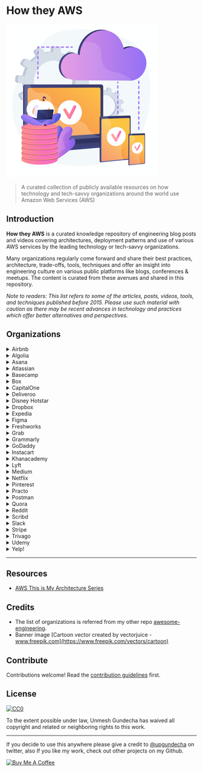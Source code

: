# How they AWS

![Alt](banner.png "banner")

> A curated collection of publicly available resources on how technology and tech-savvy organizations around the world use Amazon Web Services (AWS)

## Introduction

__How they AWS__ is a curated knowledge repository of engineering blog posts and videos covering architectures, deployment patterns and use of various AWS services by the leading technology or tech-savvy organizations.

Many organizations regularly come forward and share their best practices, architecture, trade-offs, tools, techniques and offer an insight into engineering culture on various public platforms like blogs, conferences & meetups. The content is curated from these avenues and shared in this repository.

_Note to readers: This list refers to some of the articles, posts, videos, tools, and techniques published before 2015. Please use such material with caution as there may be recent advances in technology and practices which offer better alternatives and perspectives._

## Organizations

<details>
    <summary>Airbnb</summary>

### Blog Posts

* [BinaryAlert: Real-time Serverless Malware Detection](https://medium.com/airbnb-engineering/binaryalert-real-time-serverless-malware-detection-ca44370c1b90)
* [Introducing Syslog to AWS Kinesis via Osquery](https://medium.com/airbnb-engineering/introducing-syslog-to-aws-kinesis-via-osquery-da4fc19de5ce)
* [Unlocking Horizontal Scalability in Our Web Serving Tier](https://medium.com/airbnb-engineering/unlocking-horizontal-scalability-in-our-web-serving-tier-d907449cdbcf)
* [When The Cloud Gets Dark — How Amazon’s Outage Affected Airbnb](https://medium.com/airbnb-engineering/when-the-cloud-gets-dark-how-amazons-outage-affected-airbnb-66eaf8c0f162)

</details>

<details>
    <summary>Algolia</summary>

### Blog Posts

* [Making Search Talk: Connecting Algolia and Alexa](https://www.algolia.com/blog/engineering/amazon-alexa-voice-search/)
* [Tips for Reducing the Cost of Your Infrastructure](https://www.algolia.com/blog/engineering/reducing-infrastructure-cost/)
* [DNS fallback for better resilience](https://www.algolia.com/blog/engineering/dns-fallback-for-better-resilience/)

</details>

<details>
    <summary>Asana</summary>

### Blog Posts

* [How we modified our infrastructure to deploy an EU data center](https://blog.asana.com/2020/03/infrastructure-engineering-deploy-eu-data-center/)
* [How to build stable, accessible data infrastructure at a startup](https://blog.asana.com/2014/11/stable-accessible-data-infrastructure-startup/)
* [Scaling Asana.com](https://blog.asana.com/2014/02/scaling-asana-com/)
* [Issues Moving to Amazon’s Elastic Load Balancer](https://blog.asana.com/2012/06/issues-moving-to-amazons-elastic-load-balancer/)

</details>

<details>
    <summary>Atlassian</summary>

### Blog Posts

* [Migrating the Atlassian Identity Platform to AWS](https://www.atlassian.com/engineering/migrating-the-atlassian-identity-platform-to-aws)
* [Scaling, rearchitecting, and decomposing Confluence Cloud](https://www.atlassian.com/engineering/scaling-rearchitecting-and-decomposing-confluence-cloud)
* [Our not-so-magic journey scaling low latency, multi-region services on AWS](https://www.atlassian.com/engineering/aws-scaling-multi-region-low-latency-service)
* [Scaling React server-side rendering in Jira Cloud](https://www.atlassian.com/engineering/scaling-react-server-side-rendering-in-jira-cloud)
* [Using an event-driven architecture to improve Jira Software responsiveness](https://www.atlassian.com/engineering/using-an-event-driven-architecture-to-improve-jira-software-responsiveness)

</details>

<details>
    <summary>Basecamp</summary>

### Blog Posts

* [AWS S3: You’re out of order.](https://m.signalvnoise.com/aws-s3-youre-out-of-order/)
* [How to waste half a day by not reading RFC 1034](https://m.signalvnoise.com/how-to-waste-half-a-day-by-not-reading-rfc-1034/)
* [Running spot instances effectively with Amazon EKS](https://m.signalvnoise.com/running-spot-instances-effectively-with-amazon-eks/)
* [Seamless branch deploys with Kubernetes](https://m.signalvnoise.com/seamless-branch-deploys-with-kubernetes/)

</details>

<details>
    <summary>Box</summary>

### Blog Posts

* [10 lessons learnt scaling Redshift Cluster at Box](https://medium.com/box-tech-blog/10-lessons-learnt-scaling-redshift-cluster-box-fff7d275524d)
* [Snitch: Putting consistency back into S3](https://medium.com/box-tech-blog/snitch-putting-consistency-back-into-s3-f1db2b21a07a)

</details>

<details>
    <summary>CapitalOne</summary>

### Blog Posts

* [Advice on Taking the AWS Machine Learning — Specialty Exam](https://medium.com/capital-one-tech/advice-on-taking-the-aws-machine-learning-specialty-exam-a1f638976795)
* [Automate AWS Infrastructure with Boto 3 — AWS Instance Tags](https://medium.com/capital-one-tech/automate-aws-infrastructure-with-boto-3-aws-instance-tags-48f638e4de0b)
* [Automate AWS Infrastructure with Boto 3: AWS Health Checks](https://medium.com/capital-one-tech/automate-aws-infrastructure-with-boto-3-aws-health-checks-e51338ba075)
* [Automate Your AWS Infrastructure with Boto 3 — AWS Snapshots](https://medium.com/capital-one-tech/automate-your-aws-infrastructure-with-boto-3-aws-snapshots-37906f0bf296)
* [Guardrails for AWS Event-Driven Serverless Architectures](https://medium.com/capital-one-tech/guardrails-for-aws-event-driven-serverless-architectures-f9bc12ad689f)
* [Starting Out with AWS & DevOps — 10 Tips From an Expert](https://medium.com/capital-one-tech/starting-out-with-aws-devops-10-tips-from-an-expert-ac93980b235c)
* [Active-Active Shared-Nothing Database Architecture](https://medium.com/capital-one-tech/active-active-shared-nothing-database-architecture-304957ffb89)
* [AWS Lambda Java Tutorial: Best Practices to Lower Cold Starts](https://medium.com/capital-one-tech/aws-lambda-java-tutorial-best-practices-to-lower-cold-starts-capital-one-dc1d8806118)
* [AWS Glue: An ETL Solution with Huge Potential](https://medium.com/capital-one-tech/aws-glue-an-etl-solution-with-huge-potential-91a04a2a0712)
* [Terraform Poka-Yokes — Writing Effective, Scalable, Dynamic, and Error-Resistant Terraform](https://medium.com/capital-one-tech/terraform-poka-yokes-writing-effective-scalable-dynamic-and-error-resistant-terraform-dcbd6a0ada6a)
* [A Developer Walks into Amazon SageMaker…](https://medium.com/capital-one-tech/using-k-means-algorithm-and-amazon-sagemaker-ddf736d93867)
* [A Deep Dive Into Seamless Blue/Green Deployment Using AWS CodeDeploy](https://medium.com/capital-one-tech/seamless-blue-green-deployment-using-aws-codedeploy-4c36c0bbeef4)
* [4 Serverless Myths to Understand Before Getting Started with AWS](https://medium.com/capital-one-tech/4-serverless-myths-to-understand-before-getting-started-with-aws-48c4ab1203ab)
* [Best Practices for AWS Lambda Container Reuse](https://medium.com/capital-one-tech/best-practices-for-aws-lambda-container-reuse-6ec45c74b67e)
* [Building Feature Toggles into Terraform](https://medium.com/capital-one-tech/building-feature-toggles-into-terraform-d75806217647)
* [Multi-Region Deployments with Terraform](https://medium.com/capital-one-tech/multi-region-deployments-with-terraform-kubernetes-a1f51bb96974)
* [Applying Minification and Uglification to AWS Lambda Functions](https://medium.com/capital-one-tech/applying-minification-and-uglification-to-aws-lambda-functions-dbc7ad75241)
* [Serverless Transactions Serve Customers](https://medium.com/capital-one-tech/serverless-transactions-serve-customers-e4a279940707)
* [Building CelebritySleuth — A Serverless Framework Application](https://medium.com/capital-one-tech/building-celebritysleuth-a-serverless-framework-application-42ce9fe9d22f)
* [Moving One of Capital One’s Largest Customer-Facing Apps to AWS](https://medium.com/capital-one-tech/moving-one-of-capital-ones-largest-customer-facing-apps-to-aws-668d797af6fc)

</details>

<details>
    <summary>Deliveroo</summary>

### Blog Posts

* [Using AWS EC2 and ECS to host hundreds of services](https://deliveroo.engineering/2020/06/16/using-aws-ec2-and-ecs-to-host-hundreds-of-services.html)
* [CloudFormation To Terraform](https://deliveroo.engineering/2020/01/02/CloudFormation-To-Terraform.html)
* [Building a Payments Lambda with Terraform](https://deliveroo.engineering/2018/07/25/building-a-payments-lambda-with-terraform.html)

</details>

<details>
    <summary>Disney Hotstar</summary>

### Blog Posts

* [High Slope Traffic & K8s Shenanigans](https://blog.hotstar.com/ipl-2020-infrastructure-in-perspective-fe00a21963ea)
[Journey from EC2 to Containers](https://blog.hotstar.com/hotstars-journey-from-ec2-to-containers-86ea4e4880fd)
* [Building Pubsub for 50M concurrent socket connections](https://blog.hotstar.com/building-pubsub-for-50m-concurrent-socket-connections-5506e3c3dabf)
* [Scaling for Tsunami traffic](https://blog.hotstar.com/scaling-for-tsunami-traffic-2ec290c37504)
* [GoCD on Kubernetes](https://blog.hotstar.com/gocd-on-kubernetes-a4d90212d5f4)
* [Infrastructure Security as a product for Hotstar](https://blog.hotstar.com/realizing-infrastructure-security-as-a-product-for-hotstar-in-90-120-days-4e24f84b65f0)
* [Saving Millions : Leveraging EC2 Spots at scale](https://blog.hotstar.com/saving-millions-leveraging-ec2-spots-at-scale-dbcb573ff557)

### Videos

* [AWS re:Invent 2019: Scaling Hotstar.com for 25 million concurrent viewers (CMY302)](https://www.youtube.com/watch?v=mFpqrVxxwKc)

</details>

<details>
    <summary>Dropbox</summary>

## Blog Posts

* [Alki, or how we learned to stop worrying and love cold metadata](https://dropbox.tech/infrastructure/alki--or-how-we-learned-to-stop-worrying-and-love-cold-metadata)
* [Scaling to exabytes and beyond](https://dropbox.tech/infrastructure/magic-pocket-infrastructure)
* [How we designed Dropbox ATF: an async task framework](https://dropbox.tech/infrastructure/asynchronous-task-scheduling-at-dropbox)

</details>

<details>
    <summary>Expedia</summary>

### Blog Posts

* [DynamoDB: Guidelines for faster reads and writes](https://medium.com/expedia-group-tech/dynamodb-guidelines-for-faster-reads-and-writes-3b172b4c2120)
* [DynamoDB: Efficient Indexes](https://medium.com/expedia-group-tech/dynamodb-efficient-indexes-cc30c4997012)
* [How to run a Hadoop Application in an ECS Cluster](https://medium.com/expedia-group-tech/elastic-container-service-when-aws-documentation-is-not-enough-d1288bfb89fb)
* [DynamoDB: Data Modeling](https://medium.com/expedia-group-tech/dynamodb-data-modeling-c4b02729ac08)
* [DynamoDB: Why migrate to DynamoDB from Cassandra?](https://medium.com/expedia-group-tech/dynamodb-why-migrate-to-dynamodb-from-cassandra-f4955be87b19)
* [Using API Gateway for Authorization and Authentication](https://medium.com/expedia-group-tech/using-api-gateway-for-authorization-and-authentication-894a403d8614)
* [re:Invent 2017 — Getting Started with Amazon Aurora](https://medium.com/expedia-group-tech/re-invent-2017-getting-started-with-amazon-aurora-7691628ad12e)
* [AWS Lessons Learned for Data Processing Pipelines](https://medium.com/expedia-group-tech/aws-lessons-learned-for-data-processing-pipelines-2c5107bcb048)

</details>

<details>
    <summary>Figma</summary>

### Blog Posts

* [Under the hood of Figma’s infrastructure: Here’s what goes into powering a web-based design tool](https://www.figma.com/blog/under-the-hood-of-figmas-infrastructure/)

</details>

<details>
    <summary>Freshworks</summary>

### Blog Posts

* [Serving private content from S3 using CloudFront](https://medium.com/freshworks-engineering-blog/serving-private-content-from-s3-using-cloudfront-a9dd2adb6038)

</details>

<details>
    <summary>Grab</summary>

### Blog Posts

* [Trident - Real-time event processing at scale](https://engineering.grab.com/trident-real-time-event-processing-at-scale)
* [Optimally scaling Kafka consumer applications](https://engineering.grab.com/optimally-scaling-kafka-consumer-applications)
* [How We Simplified Our Data Ingestion & Transformation Process](https://engineering.grab.com/data-ingestion-transformation-product-insights)
* [A Lean and Scalable Data Pipeline to Capture Large Scale Events and Support Experimentation Platform](https://engineering.grab.com/experimentation-platform-data-pipeline)
* [Querying Big Data in Real-Time with Presto & Grab's TalariaDB](https://engineering.grab.com/big-data-real-time-presto-talariadb)
* [Troubleshooting Unusual AWS ELB 5XX Error](https://engineering.grab.com/troubleshooting-unusual-aws-elb-5xx-error)

### Videos

* [Driving Southeast Asia Forward with AWS](https://engineering.grab.com/driving-southeast-asia-forward-with-aws)

</details>

<details>
    <summary>Grammarly</summary>

### Blog Posts

* [Security Operations in an AWS Environment](https://www.grammarly.com/blog/engineering/security-infrastructure-aws/)
* [Perfecting Smooth Rolling Updates in Amazon Elastic Container Service](https://www.grammarly.com/blog/engineering/perfecting-smooth-rolling-updates-in-amazon-elastic-container-service/)

</details>

<details>
    <summary>GoDaddy</summary>

### Blog Posts

* [Securing the Cloud: The GoDaddy Way](https://sg.godaddy.com/engineering/2019/12/05/securing-the-cloud/)
* [Connecting an On-Premises Data Center to AWS with HA Software VPN Tunnels](https://sg.godaddy.com/engineering/2019/02/26/software-vpn-channel/)
* [GoDaddy and Amazon EKS](https://sg.godaddy.com/engineering/2018/06/28/amazon-eks/)

</details>

<details>
    <summary>Instacart</summary>

### Blog Posts

* [Introducing arn, a library for working with AWS ARNs](https://tech.instacart.com/introducing-arn-a-library-for-working-with-aws-arns-1c1ee17b43e2)
* [Terraforming RDS — Part 1](https://tech.instacart.com/terraforming-rds-part-1-7cc78f92b24d)
* [Terraforming RDS — Part 2](https://tech.instacart.com/terraforming-rds-part-2-849cedfafa67)
* [Terraforming RDS — Part 3](https://tech.instacart.com/terraforming-rds-part-3-9d81a7e2047f)
* [Terraforming RDS — Bonus Anecdote](https://tech.instacart.com/terraforming-rds-bonus-anecdote-da1437b0403b)
* [Creating a Logical Replica from a Snapshot in RDS Postgres](https://tech.instacart.com/creating-a-logical-replica-from-a-snapshot-in-rds-postgres-886d9d2c7343)

</details>

<details>
    <summary>Khanacademy</summary>

### Blog Posts

* [The Original Serverless Architecture is Still Here](https://blog.khanacademy.org/the-original-serverless-architecture-is-still-here/)

</details>

<details>
    <summary>Lyft</summary>

### Blog Posts

* [IAM whatever you say IAM](https://eng.lyft.com/iam-whatever-you-say-iam-febce59d1e3b)
* [Announcing cni-ipvlan-vpc-k8s: IPvlan overlay-free Kubernetes Networking in AWS](https://eng.lyft.com/announcing-cni-ipvlan-vpc-k8s-ipvlan-overlay-free-kubernetes-networking-in-aws-95191201476e)
* [SaltStack as an Alternative to Terraform for AWS Orchestration](https://eng.lyft.com/saltstack-as-an-alternative-to-terraform-for-aws-orchestration-cd2ceb06bf8c)
* [Overcoming AWS Complexity with SaltStack patterns](https://eng.lyft.com/overcoming-aws-complexity-with-saltstack-patterns-1472981f43c6)
* [Extending IAM Policy and AWS APIs Using KMS and Lambda](https://eng.lyft.com/extending-iam-policy-and-aws-apis-using-kms-and-lambda-13386dfb36af)
* [Scoping AWS IAM roles to Docker containers](https://eng.lyft.com/scoping-aws-iam-roles-to-docker-containers-c9c5f8f2f75)

</details>

<details>
  <summary>Medium</summary>

### Blog Posts

* [Scaling Email Infrastructure for Medium Digest](https://medium.engineering/scaling-email-infrastructure-for-medium-digest-254223c883b8)
* [Starting FARGATE](https://medium.engineering/starting-fargate-c11abd6aa532)
* [Medium’s DynamoDB Data Source for Apache Spark](https://medium.engineering/mediums-dynamodb-data-source-for-apache-spark-62c6599a6dfd)
* [How Medium Detects Hotspots in DynamoDB using ElasticSearch, Logstash and Kibana](https://medium.engineering/how-medium-detects-hotspots-in-dynamodb-using-elasticsearch-logstash-and-kibana-aaa3d6632cfd)

</details>

<details>
    <summary>Netflix</summary>

### Blog Posts

* [Unbundling Data Science Workflows with Metaflow and AWS Step Functions](https://netflixtechblog.com/unbundling-data-science-workflows-with-metaflow-and-aws-step-functions-d454780c6280)
* [Building Netflix’s Distributed Tracing Infrastructure](https://netflixtechblog.com/building-netflixs-distributed-tracing-infrastructure-bb856c319304)
* [How Netflix is able to enrich VPC Flow Logs at Hyper Scale to provide Network Insight](https://netflixtechblog.com/hyper-scale-vpc-flow-logs-enrichment-to-provide-network-insight-e5f1db02910d)
* [Byte Down: Making Netflix’s Data Infrastructure Cost-Effective](https://netflixtechblog.com/byte-down-making-netflixs-data-infrastructure-cost-effective-fee7b3235032)
* [Netflix at AWS re:Invent 2019](https://netflixtechblog.com/netflix-at-aws-re-invent-2019-e09bfc144831)
* [How Netflix microservices tackle dataset pub-sub](https://netflixtechblog.com/how-netflix-microservices-tackle-dataset-pub-sub-4a068adcc9a)
* [Netflix at AWS re:Invent 2018](https://netflixtechblog.com/netflix-at-aws-re-invent-2018-4884a292835)
* [Cache warming: Agility for a stateful service](https://netflixtechblog.com/cache-warming-agility-for-a-stateful-service-2d3b1da82642)
* [Netflix Information Security: Preventing Credential Compromise in AWS](https://netflixtechblog.com/netflix-information-security-preventing-credential-compromise-in-aws-41b112c15179)
* [Netflix Cloud Security: Detecting Credential Compromise in AWS](https://netflixtechblog.com/netflix-cloud-security-detecting-credential-compromise-in-aws-9493d6fd373a)
* [Auto Scaling Production Services on Titus](https://netflixtechblog.com/auto-scaling-production-services-on-titus-1f3cd49f5cd7)
* [Netflix at AWS re:Invent 2017](https://netflixtechblog.com/netflix-at-aws-re-invent-2017-79384f525367)
* [Netflix at AWS re:Invent 2016](https://netflixtechblog.com/netflix-at-aws-re-invent-2016-1973a8f33816)
* [Netflix Billing Migration to AWS](https://netflixtechblog.com/netflix-billing-migration-to-aws-451fba085a4)
* [Netflix Billing Migration to AWS — Part II](https://netflixtechblog.com/netflix-billing-migration-to-aws-part-ii-834f6358126)
* [Netflix Billing Migration to AWS — Part III](https://netflixtechblog.com/netflix-billing-migration-to-aws-part-iii-7d94ab9d1f59)
* [Creating Your Own EC2 Spot Market](https://netflixtechblog.com/creating-your-own-ec2-spot-market-6dd001875f5)
* [Using Presto in our Big Data Platform on AWS](https://netflixtechblog.com/using-presto-in-our-big-data-platform-on-aws-938035909fd4)
* [Lessons Netflix Learned from the AWS Outage](https://netflixtechblog.com/lessons-netflix-learned-from-the-aws-outage-deefe5fd0c04)
* [5 Lessons We’ve Learned Using AWS](https://netflixtechblog.com/5-lessons-weve-learned-using-aws-1f2a28588e4c)

</details>

<details>
    <summary>Pinterest</summary>

### Blog Posts

* [Scaling Cache Infrastructure at Pinterest](https://medium.com/pinterest-engineering/scaling-cache-infrastructure-at-pinterest-422d6d294ece)

</details>

<details>
    <summary>Practo</summary>

### Blog Posts

* [Launching Worker Pod Autoscaler — Solving specific problems with worker scaling in Kubernetes](https://medium.com/practo-engineering/launching-worker-pod-autoscaler-3f6079728e8b)
* [Serverless flows with Step Functions](https://medium.com/practo-engineering/serverless-flows-with-step-functions-bac062f8c625)
* [Blue Green Deployment](https://medium.com/practo-engineering/blue-green-deployment-on-amazon-aws-38b820518411)
* [Container Logging @ Practo](https://medium.com/practo-engineering/container-logging-practo-e1fec7477081)

</details>

<details>
    <summary>Postman</summary>

### Blog Posts

* [How Postman Engineering handles a million concurrent connections](https://medium.com/better-practices/how-postman-engineering-handles-a-million-concurrent-connections-15c8807f6393)
* [Kubernetes Tutorial: Your Complete Guide to Deploying an App on AWS with Postma](https://medium.com/better-practices/kubernetes-tutorial-b6f302a67426)
* [Auditing AWS IAM for better security practices](https://medium.com/better-practices/auditing-identity-access-management-iam-systems-at-postman-using-postman-8e7549237813)
* [Automate monitoring of inactive cache clusters](https://medium.com/better-practices/monitor-your-inactive-aws-elasticache-clusters-using-a-postman-collection-fce96e8a4cd1)

</details>

<details>
    <summary>Quora</summary>

### Blog Posts

* [Adopting Kubernetes at Quora](https://www.quora.com/q/quoraengineering/Adopting-Kubernetes-at-Quora)
* [Qmessage: Handling Billions of Tasks Per Day](https://www.quora.com/q/quoraengineering/Qmessage-Handling-Billions-of-Tasks-Per-Day)
* [Automated Infrastructure Cost Optimization at Scale with AWS EC2 Reserved Instances](https://www.quora.com/q/quoraengineering/Automated-Infrastructure-Cost-Optimization-at-Scale-with-AWS-EC2-Reserved-Instances)
* [Ensuring Quora's Resilience to Disaster](https://www.quora.com/q/quoraengineering/Ensuring-Quoras-Resilience-to-Disaster)

</details>

<details>
    <summary>Reddit</summary>

### Blog Posts

[The Great K8S Migration](https://redditblog.com/2020/10/12/the-great-k8s-migration/)

</details>

<details>
    <summary>Scribd</summary>

### Blog Posts

* [Automatically recycling EKS worker nodes](https://tech.scribd.com/blog/2020/Recycle-EKS-Worker-Nodes.html)
* [Using Panther to monitor AWS infrastructure](https://tech.scribd.com/blog/2020/monitoring-aws-with-panther.html)
* [Using Terraform to integrate Datadog and AWS](https://tech.scribd.com/blog/2020/managing-datadog-aws-with-terraform.html)
* [Easy read-only ECR access for the entire AWS Organization](https://tech.scribd.com/blog/2020/orgwide-ecr.html)

</details>

<details>
    <summary>Slack</summary>

### Blog Posts

* [Slack’s Outage on January 4th 2021](https://slack.engineering/slacks-outage-on-january-4th-2021/)

</details>

<details>
    <summary>Stripe</summary>

### Blog Posts

* [The secret life of DNS packets: investigating complex networks](https://stripe.com/blog/engineering)
* [Effectively using AWS Reserved Instances](https://stripe.com/blog/aws-reserved-instances)
* [Tips for Reducing the Cost of Your Infrastructure](https://www.algolia.com/blog/reducing-infrastructure-cost/)
2015
* [DNS fallback for better resilience](https://www.algolia.com/blog/dns-fallback-for-better-resilience/)

</details>

<details>
    <summary>Trivago</summary>

### Blog Posts

* [Circuit Breaker with AWS Step Functions](https://tech.trivago.com/2019/04/09/circuit-breaker-with-aws-step-functions/)

</details>

<details>
    <summary>Udemy</summary>

### Blog Posts

[Supporting Multiple Time Zones on Hive with Single Data Source](https://medium.com/udemy-engineering/supporting-multiple-time-zones-on-hive-with-single-data-source-b884cba46451)

[Delivering AI/ML Products Efficiently: The Single-Node Machine Learning Workflow](https://medium.com/udemy-engineering/delivering-ai-ml-products-efficiently-the-single-node-machine-learning-workflow-bad1389410af)
[Improving Amazon Redshift Performance: Our Data Warehouse Story](https://medium.com/udemy-engineering/improving-amazon-redshift-performance-our-data-warehouse-story-5ec1282c13d8)

</details>

<details>
    <summary>Yelp!</summary>

### Blog Posts

* [Orchestrating Cassandra on Kubernetes with Operators](https://engineeringblog.yelp.com/2020/11/orchestrating-cassandra-on-kubernetes-with-operators.html)
* [Autoscaling AWS Step Functions Activities](https://engineeringblog.yelp.com/2019/06/autoscaling-aws-step-functions-activities.html)
* [Breaking down the monolith with AWS Step Functions](https://engineeringblog.yelp.com/2017/11/breaking-down-the-monolith-with-aws-step-functions.html)

</details>

---

## Resources

* [AWS This is My Architecture Series](https://aws.amazon.com/this-is-my-architecture/)

## Credits

* The list of organizations is referred from my other repo [awesome-engineering](https://github.com/upgundecha/awesome-engineering).
* Banner image [Cartoon vector created by vectorjuice - www.freepik.com](https://www.freepik.com/vectors/cartoon)

## Contribute

Contributions welcome! Read the [contribution guidelines](contributing.md) first.

## License

[![CC0](https://mirrors.creativecommons.org/presskit/buttons/88x31/svg/cc-zero.svg)](https://creativecommons.org/publicdomain/zero/1.0)

To the extent possible under law, Unmesh Gundecha has waived all copyright and
related or neighboring rights to this work.

---

If you decide to use this anywhere please give a credit to [@upgundecha](https://www.twitter.com/upgundecha) on twitter, also If you like my work, check out other projects on my Github.

<a href="https://www.buymeacoffee.com/upgundecha" target="_blank"><img src="https://cdn.buymeacoffee.com/buttons/default-orange.png" alt="Buy Me A Coffee" height="41" width="174"></a>
